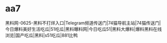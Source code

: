 # aa7
黑料网-0625-黑料不打烊入口|Telegram频道传送门|74猫导航主站|74猫传送门|今日爆料美好生活吃瓜|51吃瓜|黑料曝料网|今日吃瓜51|黑料大爆料|爆料黑料在线浏览|国产吃瓜|黑料|s51吃瓜|881比鸭
